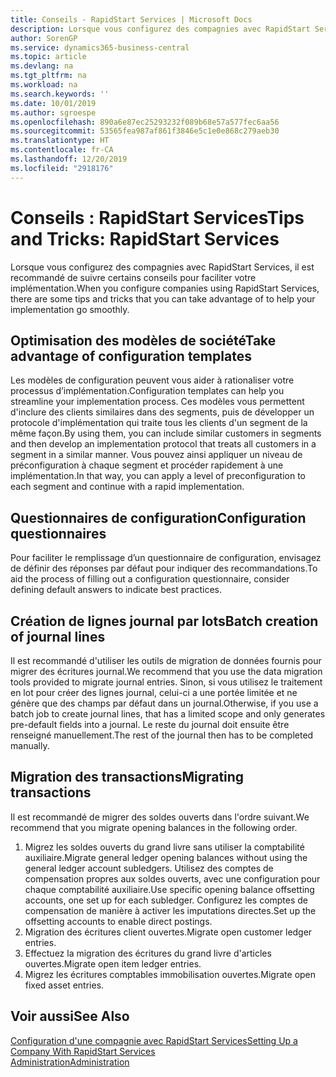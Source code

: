 ```yaml
---
title: Conseils - RapidStart Services | Microsoft Docs
description: Lorsque vous configurez des compagnies avec RapidStart Services, il est recommandé de suivre certains conseils pour faciliter votre implémentation.
author: SorenGP
ms.service: dynamics365-business-central
ms.topic: article
ms.devlang: na
ms.tgt_pltfrm: na
ms.workload: na
ms.search.keywords: ''
ms.date: 10/01/2019
ms.author: sgroespe
ms.openlocfilehash: 890a6e87ec25293232f089b68e57a577fec6aa56
ms.sourcegitcommit: 53565fea987af861f3846e5c1e0e868c279aeb30
ms.translationtype: HT
ms.contentlocale: fr-CA
ms.lasthandoff: 12/20/2019
ms.locfileid: "2918176"
---
```

# <a name="tips-and-tricks-rapidstart-services"></a><span data-ttu-id="57071-103">Conseils : RapidStart Services</span><span class="sxs-lookup"><span data-stu-id="57071-103">Tips and Tricks: RapidStart Services</span></span>
<span data-ttu-id="57071-104">Lorsque vous configurez des compagnies avec RapidStart Services, il est recommandé de suivre certains conseils pour faciliter votre implémentation.</span><span class="sxs-lookup"><span data-stu-id="57071-104">When you configure companies using RapidStart Services, there are some tips and tricks that you can take advantage of to help your implementation go smoothly.</span></span>  

## <a name="take-advantage-of-configuration-templates"></a><span data-ttu-id="57071-105">Optimisation des modèles de société</span><span class="sxs-lookup"><span data-stu-id="57071-105">Take advantage of configuration templates</span></span>  
<span data-ttu-id="57071-106">Les modèles de configuration peuvent vous aider à rationaliser votre processus d’implémentation.</span><span class="sxs-lookup"><span data-stu-id="57071-106">Configuration templates can help you streamline your implementation process.</span></span> <span data-ttu-id="57071-107">Ces modèles vous permettent d'inclure des clients similaires dans des segments, puis de développer un protocole d'implémentation qui traite tous les clients d'un segment de la même façon.</span><span class="sxs-lookup"><span data-stu-id="57071-107">By using them, you can include similar customers in segments and then develop an implementation protocol that treats all customers in a segment in a similar manner.</span></span> <span data-ttu-id="57071-108">Vous pouvez ainsi appliquer un niveau de préconfiguration à chaque segment et procéder rapidement à une implémentation.</span><span class="sxs-lookup"><span data-stu-id="57071-108">In that way, you can apply a level of preconfiguration to each segment and continue with a rapid implementation.</span></span>  

## <a name="configuration-questionnaires"></a><span data-ttu-id="57071-109">Questionnaires de configuration</span><span class="sxs-lookup"><span data-stu-id="57071-109">Configuration questionnaires</span></span>  
<span data-ttu-id="57071-110">Pour faciliter le remplissage d’un questionnaire de configuration, envisagez de définir des réponses par défaut pour indiquer des recommandations.</span><span class="sxs-lookup"><span data-stu-id="57071-110">To aid the process of filling out a configuration questionnaire, consider defining default answers to indicate best practices.</span></span>  

## <a name="batch-creation-of-journal-lines"></a><span data-ttu-id="57071-111">Création de lignes journal par lots</span><span class="sxs-lookup"><span data-stu-id="57071-111">Batch creation of journal lines</span></span>  
<span data-ttu-id="57071-112">Il est recommandé d'utiliser les outils de migration de données fournis pour migrer des écritures journal.</span><span class="sxs-lookup"><span data-stu-id="57071-112">We recommend that you use the data migration tools provided to migrate journal entries.</span></span> <span data-ttu-id="57071-113">Sinon, si vous utilisez le traitement en lot pour créer des lignes journal, celui-ci a une portée limitée et ne génère que des champs par défaut dans un journal.</span><span class="sxs-lookup"><span data-stu-id="57071-113">Otherwise, if you use a batch job to create journal lines, that has a limited scope and only generates pre-default fields into a journal.</span></span> <span data-ttu-id="57071-114">Le reste du journal doit ensuite être renseigné manuellement.</span><span class="sxs-lookup"><span data-stu-id="57071-114">The rest of the journal then has to be completed manually.</span></span>  

## <a name="migrating-transactions"></a><span data-ttu-id="57071-115">Migration des transactions</span><span class="sxs-lookup"><span data-stu-id="57071-115">Migrating transactions</span></span>  
<span data-ttu-id="57071-116">Il est recommandé de migrer des soldes ouverts dans l'ordre suivant.</span><span class="sxs-lookup"><span data-stu-id="57071-116">We recommend that you migrate opening balances in the following order.</span></span> <!--Be aware that you cannot insert ledger entries directly. Instead you must use journals to post the journal lines--> 

1.  <span data-ttu-id="57071-117">Migrez les soldes ouverts du grand livre sans utiliser la comptabilité auxiliaire.</span><span class="sxs-lookup"><span data-stu-id="57071-117">Migrate general ledger opening balances without using the general ledger account subledgers.</span></span> <span data-ttu-id="57071-118">Utilisez des comptes de compensation propres aux soldes ouverts, avec une configuration pour chaque comptabilité auxiliaire.</span><span class="sxs-lookup"><span data-stu-id="57071-118">Use specific opening balance offsetting accounts, one set up for each subledger.</span></span> <span data-ttu-id="57071-119">Configurez les comptes de compensation de manière à activer les imputations directes.</span><span class="sxs-lookup"><span data-stu-id="57071-119">Set up the offsetting accounts to enable direct postings.</span></span>  
2.  <span data-ttu-id="57071-120">Migration des écritures client ouvertes.</span><span class="sxs-lookup"><span data-stu-id="57071-120">Migrate open customer ledger entries.</span></span>  <!--work on these-->
3.  <span data-ttu-id="57071-121">Effectuez la migration des écritures du grand livre d'articles ouvertes.</span><span class="sxs-lookup"><span data-stu-id="57071-121">Migrate open item ledger entries.</span></span>  
4.  <span data-ttu-id="57071-122">Migrez les écritures comptables immobilisation ouvertes.</span><span class="sxs-lookup"><span data-stu-id="57071-122">Migrate open fixed asset entries.</span></span>  

## <a name="see-also"></a><span data-ttu-id="57071-123">Voir aussi</span><span class="sxs-lookup"><span data-stu-id="57071-123">See Also</span></span>  
[<span data-ttu-id="57071-124">Configuration d'une compagnie avec RapidStart Services</span><span class="sxs-lookup"><span data-stu-id="57071-124">Setting Up a Company With RapidStart Services</span></span>](admin-set-up-a-company-with-rapidstart.md)  
[<span data-ttu-id="57071-125">Administration</span><span class="sxs-lookup"><span data-stu-id="57071-125">Administration</span></span>](admin-setup-and-administration.md)
